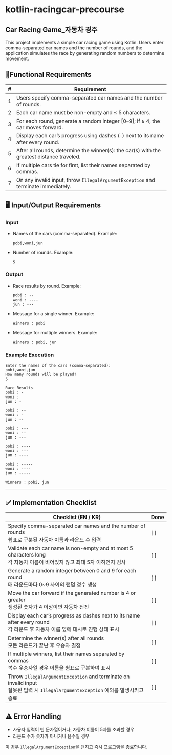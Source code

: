 # kotlin-racingcar-precourse

Car Racing Game_자동차 경주
---
This project implements a simple car racing game using Kotlin. 
Users enter comma-separated car names and the number of rounds, and the application simulates the race by generating random numbers to determine movement.

🚀Functional Requirements
---

| #  | Requirement                                                                                   |
|----|----------------------------------------------------------------------------------------------|
| 1  | Users specify comma-separated car names and the number of rounds.                           |
| 2  | Each car name must be non-empty and ≤ 5 characters.                                         |
| 3  | For each round, generate a random integer [0–9]; if ≥ 4, the car moves forward.              |
| 4  | Display each car’s progress using dashes (`-`) next to its name after every round.          |
| 5  | After all rounds, determine the winner(s): the car(s) with the greatest distance traveled.   |
| 6  | If multiple cars tie for first, list their names separated by commas.                        |
| 7  | On any invalid input, throw `IllegalArgumentException` and terminate immediately.            |


## 🖥️ Input/Output Requirements

### Input
- Names of the cars (comma-separated). Example:
    ```
    pobi,woni,jun
    ```
- Number of rounds. Example:
    ```
    5
    ```

### Output
- Race results by round. Example:
    ```
    pobi : --
    woni : ----
    jun : ---
    ```
- Message for a single winner. Example:
    ```
    Winners : pobi
    ```
- Message for multiple winners. Example:
    ```
    Winners : pobi, jun
    ```

### Example Execution
```text
Enter the names of the cars (comma-separated):
pobi,woni,jun
How many rounds will be played?
5

Race Results
pobi : -
woni : 
jun : -

pobi : --
woni : -
jun : --

pobi : ---
woni : --
jun : ---

pobi : ----
woni : ---
jun : ----

pobi : -----
woni : ----
jun : -----

Winners : pobi, jun
```

---


## ✅ Implementation Checklist

| Checklist (EN / KR)                                                                                               | Done |
| ------------------------------------------------------------------------------------------------------------------ | ---- |
| Specify comma-separated car names and the number of rounds<br/>쉼표로 구분된 자동차 이름과 라운드 수 입력               | [ ]  |
| Validate each car name is non-empty and at most 5 characters long<br/>각 자동차 이름이 비어있지 않고 최대 5자 이하인지 검사 | [ ]  |
| Generate a random integer between 0 and 9 for each round<br/>매 라운드마다 0~9 사이의 랜덤 정수 생성                    | [ ]  |
| Move the car forward if the generated number is 4 or greater<br/>생성된 숫자가 4 이상이면 자동차 전진                     | [ ]  |
| Display each car’s progress as dashes next to its name after every round<br/>각 라운드 후 자동차 이름 옆에 대시로 진행 상태 표시 | [ ]  |
| Determine the winner(s) after all rounds<br/>모든 라운드가 끝난 후 우승자 결정                                         | [ ]  |
| If multiple winners, list their names separated by commas<br/>복수 우승자일 경우 이름을 쉼표로 구분하여 표시           | [ ]  |
| Throw `IllegalArgumentException` and terminate on invalid input<br/>잘못된 입력 시 `IllegalArgumentException` 예외를 발생시키고 종료 | [ ]  |



## ⚠️ Error Handling

- 사용자 입력이 빈 문자열이거나, 자동차 이름이 5자를 초과할 경우
- 라운드 수가 숫자가 아니거나 음수일 경우

이 경우 `IllegalArgumentException`을 던지고 즉시 프로그램을 종료합니다.
